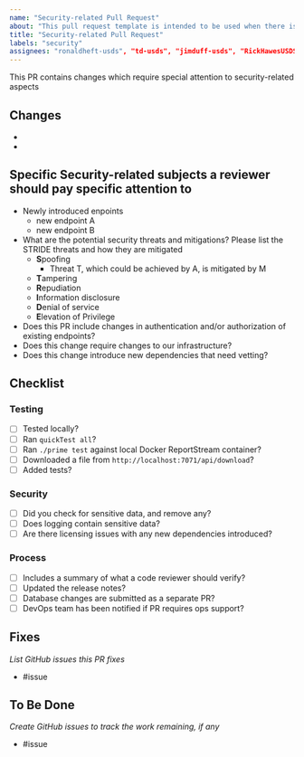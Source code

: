 ```yaml
---
name: "Security-related Pull Request"
about: "This pull request template is intended to be used when there is a change in our attack surface."
title: "Security-related Pull Request"
labels: "security"
assignees: "ronaldheft-usds", "td-usds", "jimduff-usds", "RickHawesUSDS"
---
```



This PR contains changes which require special attention to security-related aspects


## Changes
-
-

## Specific Security-related subjects a reviewer should pay specific attention to

- Newly introduced enpoints
    - new endpoint A
    - new endpoint B
- What are the potential security threats and mitigations? Please list the STRIDE threats and how they are mitigated
    - **S**poofing
        - Threat T, which could be achieved by A, is mitigated by M
    - **T**ampering
    - **R**epudiation
    - **I**nformation disclosure
    - **D**enial of service
    - **E**levation of Privilege
- Does this PR include changes in authentication and/or authorization of existing endpoints?
- Does this change require changes to our infrastructure?
- Does this change introduce new dependencies that need vetting?

## Checklist

### Testing
- [ ] Tested locally?
- [ ] Ran `quickTest all`?
- [ ] Ran `./prime test` against local Docker ReportStream container?
- [ ] Downloaded a file from `http://localhost:7071/api/download`?
- [ ] Added tests?

### Security
- [ ] Did you check for sensitive data, and remove any?
- [ ] Does logging contain sensitive data?
- [ ] Are there licensing issues with any new dependencies introduced?

### Process
- [ ] Includes a summary of what a code reviewer should verify?
- [ ] Updated the release notes?
- [ ] Database changes are submitted as a separate PR?
- [ ] DevOps team has been notified if PR requires ops support?

## Fixes
*List GitHub issues this PR fixes*
- #issue

## To Be Done
*Create GitHub issues to track the work remaining, if any*
- #issue
